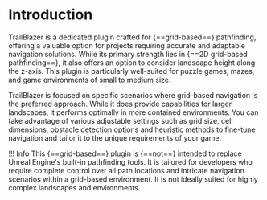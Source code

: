 # Introduction

TrailBlazer is a dedicated plugin crafted for {==grid-based==} pathfinding, offering a valuable option for projects requiring accurate and adaptable navigation solutions. While its primary strength lies in {==2D grid-based pathfinding==}, it also offers an option to consider landscape height along the z-axis. This plugin is particularly well-suited for puzzle games, mazes, and game environments of small to medium size.

TrailBlazer is focused on specific scenarios where grid-based navigation is the preferred approach. While it does provide capabilities for larger landscapes, it performs optimally in more contained environments. You can take advantage of various adjustable settings such as grid size, cell dimensions, obstacle detection options and heuristic methods to fine-tune navigation and tailor it to the unique requirements of your game.

!!! Info
    This {==grid-based==} plugin is {==not==} intended to replace Unreal Engine's built-in pathfinding tools. It is tailored for developers who require complete control over all path locations and intricate navigation scenarios within a grid-based environment. It is not ideally suited for highly complex landscapes and environments.
